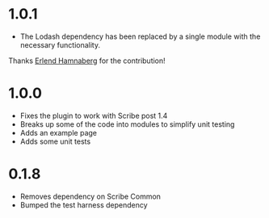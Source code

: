 # 1.0.1

* The Lodash dependency has been replaced by a single module with the necessary functionality.

Thanks [Erlend Hamnaberg](https://github.com/hamnis) for the contribution! 

# 1.0.0

* Fixes the plugin to work with Scribe post 1.4
* Breaks up some of the code into modules to simplify unit testing
* Adds an example page
* Adds some unit tests

# 0.1.8

* Removes dependency on Scribe Common
* Bumped the test harness dependency
